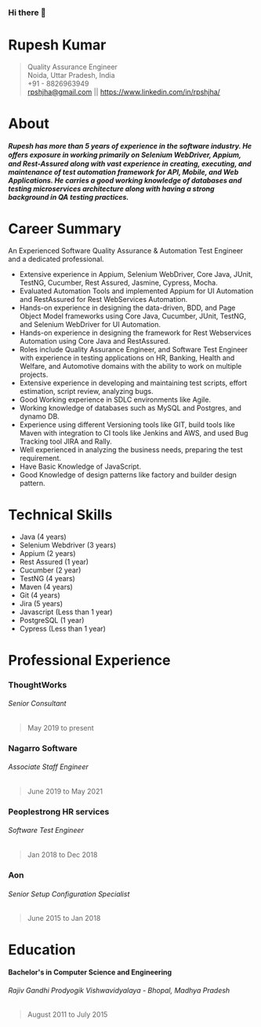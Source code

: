 ### Hi there 👋

# Rupesh Kumar
> Quality Assurance Engineer\
> Noida, Uttar Pradesh, India\
> +91 - 8826963949\
> rpshjha@gmail.com || https://www.linkedin.com/in/rpshjha/


# About

#### *Rupesh has more than 5 years of experience in the software industry. He oﬀers exposure in working primarily on Selenium WebDriver, Appium, and Rest-Assured along with vast experience in creating, executing, and maintenance of test automation framework for API, Mobile, and Web Applications. He carries a good working knowledge of databases and testing microservices architecture along with having a strong background in QA testing practices.*

# Career Summary

An Experienced Software Quality Assurance & Automation Test Engineer and a dedicated professional.

<ul>
  <li>Extensive experience in Appium, Selenium WebDriver, Core Java, JUnit, TestNG, Cucumber, Rest Assured, Jasmine, Cypress, Mocha. </li>
  <li>Evaluated Automation Tools and implemented Appium for UI Automation and RestAssured for Rest WebServices Automation.</li>
  <li>Hands-on experience in designing the data-driven, BDD, and Page Object Model frameworks using Core Java, Cucumber, JUnit, TestNG, and Selenium WebDriver for UI Automation.</li>
  <li>Hands-on experience in designing the framework for Rest Webservices Automation using Core Java and RestAssured.</li>
  <li>Roles include Quality Assurance Engineer, and Software Test Engineer with experience in testing applications on HR, Banking, Health and Welfare, and Automotive domains with the ability to work on multiple projects.</li>
  <li>Extensive experience in developing and maintaining test scripts, effort estimation, script review, analyzing bugs.</li>
  <li>Good Working experience in SDLC environments like Agile.</li>
  <li>Working knowledge of databases such as MySQL and Postgres, and dynamo DB.</li>
  <li>Experience using different Versioning tools like GIT, build tools like Maven with integration to CI tools like Jenkins and AWS, and used Bug Tracking tool JIRA and Rally.</li>
  <li>Well experienced in analyzing the business needs, preparing the test requirement.</li>
   <li>Have Basic Knowledge of JavaScript.</li>
  <li>Good Knowledge of design patterns like factory and builder design pattern. </li>
</ul>


# Technical Skills

<ul>
  <li>Java (4 years)</li>
  <li>Selenium Webdriver (3 years)</li>
  <li>Appium (2 years)</li>
  <li>Rest Assured (1 year)</li>
  <li>Cucumber (2 year)</li>
  <li>TestNG (4 years)</li>
  <li>Maven (4 years)</li>
  <li>Git (4 years)</li>
  <li>Jira (5 years)</li>
  <li>Javascript (Less than 1 year)</li>
  <li>PostgreSQL (1 year)</li>
  <li>Cypress (Less than 1 year)</li>
  </ul>

# Professional Experience

### ThoughtWorks
###### Senior Consultant
> May 2019 to present

### Nagarro Software
###### Associate Staff Engineer
> June 2019 to May 2021

### Peoplestrong HR services
###### Software Test Engineer
> Jan 2018 to Dec 2018

### Aon
###### Senior Setup Configuration Specialist
> June 2015 to Jan 2018

# Education

#### Bachelor's in Computer Science and Engineering
###### Rajiv Gandhi Prodyogik Vishwavidyalaya - Bhopal, Madhya Pradesh 
> August 2011 to July 2015
